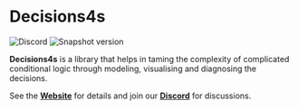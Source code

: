 # Decisions4s

![Discord](https://img.shields.io/discord/1240565362601230367?style=flat-square&logo=discord&link=https%3A//bit.ly/business4s-discord)
![Snapshot version](https://img.shields.io/nexus/s/org.business4s/decisions4s-core_3?server=https%3A%2F%2Foss.sonatype.org&label=snapshot
)

**Decisions4s** is a library that helps in taming the complexity of complicated conditional logic through modeling,
visualising and diagnosing the decisions.

See the [**Website**](https://business4s.github.io/decisions4s/) for details and join our [**Discord**](https://bit.ly/business4s-discord) for discussions.
